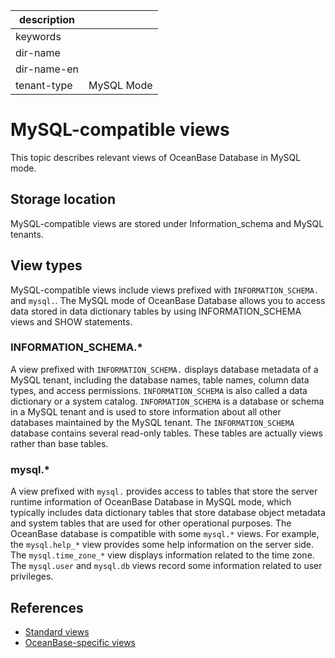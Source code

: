| description ||
|---|---|
| keywords ||
| dir-name ||
| dir-name-en ||
| tenant-type | MySQL Mode |

# MySQL-compatible views

This topic describes relevant views of OceanBase Database in MySQL mode.

## Storage location

MySQL-compatible views are stored under Information_schema and MySQL tenants.

## View types

MySQL-compatible views include views prefixed with `INFORMATION_SCHEMA.` and `mysql.`. The MySQL mode of OceanBase Database allows you to access data stored in data dictionary tables by using INFORMATION_SCHEMA views and SHOW statements.

### INFORMATION_SCHEMA.*

A view prefixed with `INFORMATION_SCHEMA.` displays database metadata of a MySQL tenant, including the database names, table names, column data types, and access permissions. `INFORMATION_SCHEMA` is also called a data dictionary or a system catalog. `INFORMATION_SCHEMA` is a database or schema in a MySQL tenant and is used to store information about all other databases maintained by the MySQL tenant. The `INFORMATION_SCHEMA` database contains several read-only tables. These tables are actually views rather than base tables.

### mysql.*

A view prefixed with `mysql.` provides access to tables that store the server runtime information of OceanBase Database in MySQL mode, which typically includes data dictionary tables that store database object metadata and system tables that are used for other operational purposes. The OceanBase database is compatible with some `mysql.*` views. For example, the `mysql.help_*` view provides some help information on the server side. The `mysql.time_zone_*` view displays information related to the time zone. The `mysql.user` and `mysql.db` views record some information related to user privileges.

## References

* [Standard views](100.standard-view-overview-of-mysql-mode.md)
* [OceanBase-specific views](200.oceanBase-own-standard-view-of-mysql-mode.md)